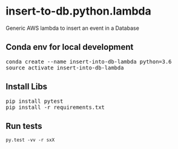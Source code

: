 # insert-to-db.python.lambda
Generic AWS lambda to insert an event in a Database

## Conda env for local development
<pre>
conda create --name insert-into-db-lambda python=3.6
source activate insert-into-db-lambda
</pre>

## Install Libs
<pre>pip install pytest
pip install -r requirements.txt
</pre>

## Run tests
`py.test -vv -r sxX`
